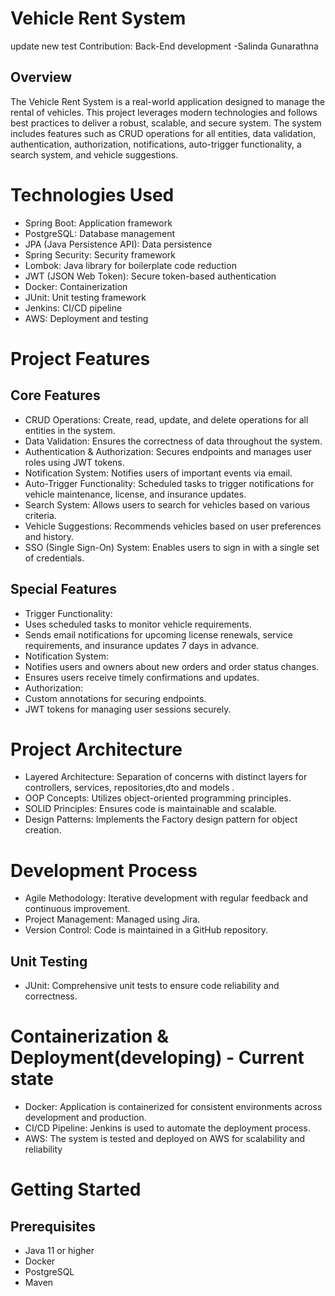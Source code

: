 #	Vehicle Rent System
update new test
Contribution:  Back-End development -Salinda Gunarathna
## Overview
The Vehicle Rent System is a real-world application designed to manage the rental of vehicles. This project leverages modern technologies and follows best practices to deliver a robust, scalable, and secure system. The system includes features such as CRUD operations for all entities, data validation, authentication, authorization, notifications, auto-trigger functionality, a search system, and vehicle suggestions.
# Technologies Used
- Spring Boot: Application framework
-	PostgreSQL: Database management
-	JPA (Java Persistence API): Data persistence
-	Spring Security: Security framework
-	Lombok: Java library for boilerplate code reduction
-	JWT (JSON Web Token): Secure token-based authentication
-	Docker: Containerization
-	JUnit: Unit testing framework
-	Jenkins: CI/CD pipeline
-	AWS: Deployment and testing
# Project Features
## Core Features
-	CRUD Operations: Create, read, update, and delete operations for all entities in the system.
-	Data Validation: Ensures the correctness of data throughout the system.
-	Authentication & Authorization: Secures endpoints and manages user roles using JWT tokens.
-	Notification System: Notifies users of important events via email.
-	Auto-Trigger Functionality: Scheduled tasks to trigger notifications for vehicle maintenance, license, and insurance updates.
-	Search System: Allows users to search for vehicles based on various criteria.
-	Vehicle Suggestions: Recommends vehicles based on user preferences and history.
-	SSO (Single Sign-On) System: Enables users to sign in with a single set of credentials.

## Special Features
-	Trigger Functionality:
-	Uses scheduled tasks to monitor vehicle requirements.
-	Sends email notifications for upcoming license renewals, service requirements, and insurance updates 7 days in advance.
-	Notification System:
-	Notifies users and owners about new orders and order status changes.
-	Ensures users receive timely confirmations and updates.
-	Authorization:
-	Custom annotations for securing endpoints.
- JWT tokens for managing user sessions securely.
# Project Architecture
-	Layered Architecture: Separation of concerns with distinct layers for controllers, services, repositories,dto and models .
-	OOP Concepts: Utilizes object-oriented programming principles.
-	SOLID Principles: Ensures code is maintainable and scalable.
-	Design Patterns: Implements the Factory design pattern for object creation.

# Development Process
-	Agile Methodology: Iterative development with regular feedback and continuous improvement.
-	Project Management: Managed using Jira.
-	Version Control: Code is maintained in a GitHub repository.
## Unit Testing
-	JUnit: Comprehensive unit tests to ensure code reliability and correctness.
# Containerization & Deployment(developing) - Current state
-	Docker: Application is containerized for consistent environments across development and production.
-	CI/CD Pipeline: Jenkins is used to automate the deployment process.
-	AWS: The system is tested and deployed on AWS for scalability and reliability

# Getting Started
## Prerequisites
-	Java 11 or higher
-	Docker
-	PostgreSQL
-	Maven

